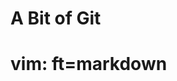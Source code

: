 





A Bit of Git
===========



























































# vim: ft=markdown
